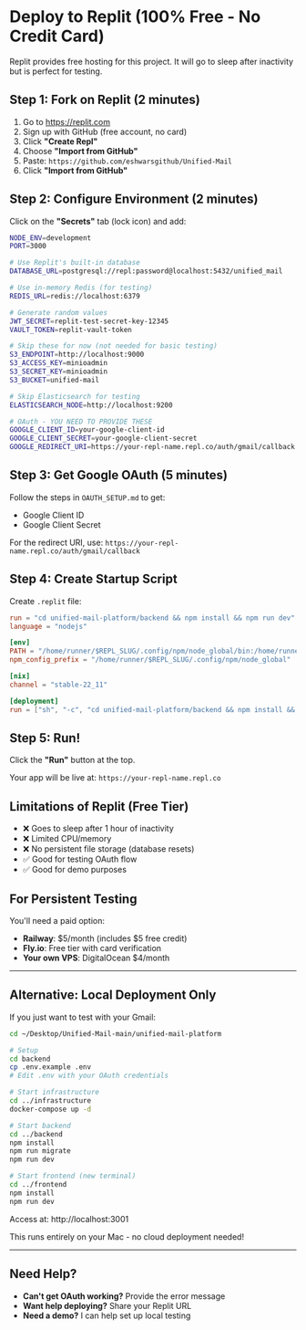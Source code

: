 # Deploy to Replit (100% Free - No Credit Card)

Replit provides free hosting for this project. It will go to sleep after inactivity but is perfect for testing.

## Step 1: Fork on Replit (2 minutes)

1. Go to https://replit.com
2. Sign up with GitHub (free account, no card)
3. Click **"Create Repl"**
4. Choose **"Import from GitHub"**
5. Paste: `https://github.com/eshwarsgithub/Unified-Mail`
6. Click **"Import from GitHub"**

## Step 2: Configure Environment (2 minutes)

Click on the **"Secrets"** tab (lock icon) and add:

```bash
NODE_ENV=development
PORT=3000

# Use Replit's built-in database
DATABASE_URL=postgresql://repl:password@localhost:5432/unified_mail

# Use in-memory Redis (for testing)
REDIS_URL=redis://localhost:6379

# Generate random values
JWT_SECRET=replit-test-secret-key-12345
VAULT_TOKEN=replit-vault-token

# Skip these for now (not needed for basic testing)
S3_ENDPOINT=http://localhost:9000
S3_ACCESS_KEY=minioadmin
S3_SECRET_KEY=minioadmin
S3_BUCKET=unified-mail

# Skip Elasticsearch for testing
ELASTICSEARCH_NODE=http://localhost:9200

# OAuth - YOU NEED TO PROVIDE THESE
GOOGLE_CLIENT_ID=your-google-client-id
GOOGLE_CLIENT_SECRET=your-google-client-secret
GOOGLE_REDIRECT_URI=https://your-repl-name.repl.co/auth/gmail/callback
```

## Step 3: Get Google OAuth (5 minutes)

Follow the steps in `OAUTH_SETUP.md` to get:
- Google Client ID
- Google Client Secret

For the redirect URI, use: `https://your-repl-name.repl.co/auth/gmail/callback`

## Step 4: Create Startup Script

Create `.replit` file:
```toml
run = "cd unified-mail-platform/backend && npm install && npm run dev"
language = "nodejs"

[env]
PATH = "/home/runner/$REPL_SLUG/.config/npm/node_global/bin:/home/runner/$REPL_SLUG/node_modules/.bin"
npm_config_prefix = "/home/runner/$REPL_SLUG/.config/npm/node_global"

[nix]
channel = "stable-22_11"

[deployment]
run = ["sh", "-c", "cd unified-mail-platform/backend && npm install && npm run dev"]
```

## Step 5: Run!

Click the **"Run"** button at the top.

Your app will be live at: `https://your-repl-name.repl.co`

## Limitations of Replit (Free Tier)

- ❌ Goes to sleep after 1 hour of inactivity
- ❌ Limited CPU/memory
- ❌ No persistent file storage (database resets)
- ✅ Good for testing OAuth flow
- ✅ Good for demo purposes

## For Persistent Testing

You'll need a paid option:
- **Railway**: $5/month (includes $5 free credit)
- **Fly.io**: Free tier with card verification
- **Your own VPS**: DigitalOcean $4/month

---

## Alternative: Local Deployment Only

If you just want to test with your Gmail:

```bash
cd ~/Desktop/Unified-Mail-main/unified-mail-platform

# Setup
cd backend
cp .env.example .env
# Edit .env with your OAuth credentials

# Start infrastructure
cd ../infrastructure
docker-compose up -d

# Start backend
cd ../backend
npm install
npm run migrate
npm run dev

# Start frontend (new terminal)
cd ../frontend
npm install
npm run dev
```

Access at: http://localhost:3001

This runs entirely on your Mac - no cloud deployment needed!

---

## Need Help?

- **Can't get OAuth working?** Provide the error message
- **Want help deploying?** Share your Replit URL
- **Need a demo?** I can help set up local testing

